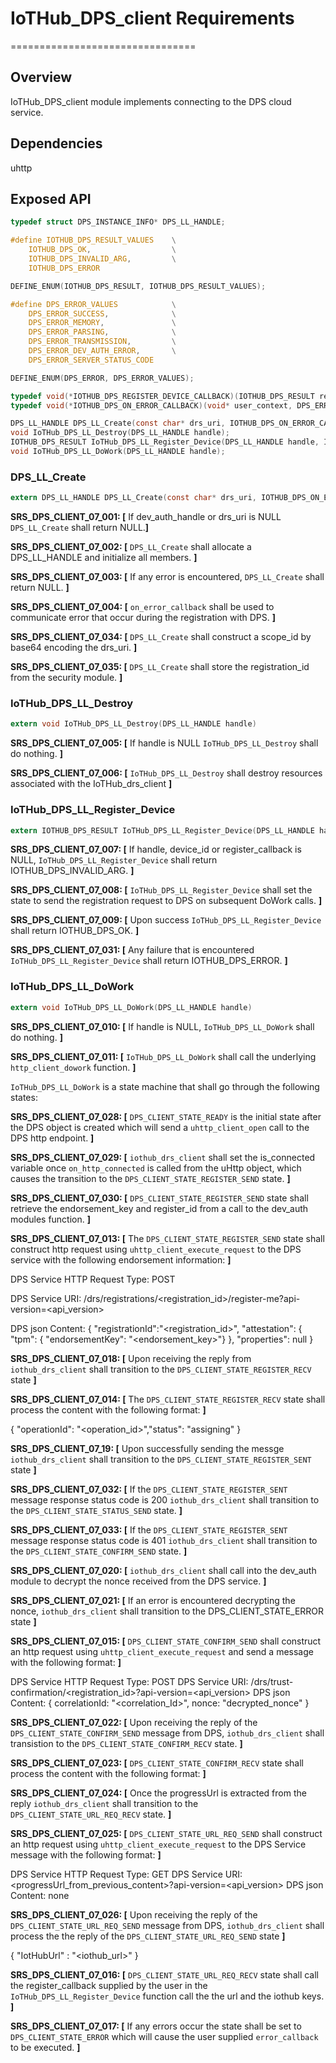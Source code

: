 # IoTHub_DPS_client Requirements

================================

## Overview

IoTHub_DPS_client module implements connecting to the DPS cloud service.

## Dependencies

uhttp

## Exposed API

```c
typedef struct DPS_INSTANCE_INFO* DPS_LL_HANDLE;

#define IOTHUB_DPS_RESULT_VALUES    \
    IOTHUB_DPS_OK,                  \
    IOTHUB_DPS_INVALID_ARG,         \
    IOTHUB_DPS_ERROR

DEFINE_ENUM(IOTHUB_DPS_RESULT, IOTHUB_DPS_RESULT_VALUES);

#define DPS_ERROR_VALUES            \
    DPS_ERROR_SUCCESS,              \
    DPS_ERROR_MEMORY,               \
    DPS_ERROR_PARSING,              \
    DPS_ERROR_TRANSMISSION,         \
    DPS_ERROR_DEV_AUTH_ERROR,       \
    DPS_ERROR_SERVER_STATUS_CODE

DEFINE_ENUM(DPS_ERROR, DPS_ERROR_VALUES);

typedef void(*IOTHUB_DPS_REGISTER_DEVICE_CALLBACK)(IOTHUB_DPS_RESULT register_result, const char* iothub_uri, const char* key, void* user_context);
typedef void(*IOTHUB_DPS_ON_ERROR_CALLBACK)(void* user_context, DPS_ERROR error_type);

DPS_LL_HANDLE DPS_LL_Create(const char* drs_uri, IOTHUB_DPS_ON_ERROR_CALLBACK on_error_callback, void* user_context);
void IoTHub_DPS_LL_Destroy(DPS_LL_HANDLE handle);
IOTHUB_DPS_RESULT IoTHub_DPS_LL_Register_Device(DPS_LL_HANDLE handle, IOTHUB_DPS_REGISTER_DEVICE_CALLBACK register_callback, void* user_context);
void IoTHub_DPS_LL_DoWork(DPS_LL_HANDLE handle);
```

### DPS_LL_Create

```c
extern DPS_LL_HANDLE DPS_LL_Create(const char* drs_uri, IOTHUB_DPS_ON_ERROR_CALLBACK on_error_callback, void* user_context);
```

**SRS_DPS_CLIENT_07_001: [** If dev_auth_handle or drs_uri is NULL `DPS_LL_Create` shall return NULL.**]**

**SRS_DPS_CLIENT_07_002: [** `DPS_LL_Create` shall allocate a DPS_LL_HANDLE and initialize all members. **]**

**SRS_DPS_CLIENT_07_003: [** If any error is encountered, `DPS_LL_Create` shall return NULL. **]**

**SRS_DPS_CLIENT_07_004: [** `on_error_callback` shall be used to communicate error that occur during the registration with DPS. **]**

**SRS_DPS_CLIENT_07_034: [** `DPS_LL_Create` shall construct a scope_id by base64 encoding the drs_uri. **]**

**SRS_DPS_CLIENT_07_035: [** `DPS_LL_Create` shall store the registration_id from the security module. **]**

### IoTHub_DPS_LL_Destroy

```c
extern void IoTHub_DPS_LL_Destroy(DPS_LL_HANDLE handle)
```

**SRS_DPS_CLIENT_07_005: [** If handle is NULL `IoTHub_DPS_LL_Destroy` shall do nothing. **]**

**SRS_DPS_CLIENT_07_006: [** `IoTHub_DPS_LL_Destroy` shall destroy resources associated with the IoTHub_drs_client **]**

### IoTHub_DPS_LL_Register_Device

```c
extern IOTHUB_DPS_RESULT IoTHub_DPS_LL_Register_Device(DPS_LL_HANDLE handle, const char* device_id, IOTHUB_DPS_REGISTER_DEVICE_CALLBACK register_callback, void* user_context)
```

**SRS_DPS_CLIENT_07_007: [** If handle, device_id or register_callback is NULL, `IoTHub_DPS_LL_Register_Device` shall return IOTHUB_DPS_INVALID_ARG. **]**

**SRS_DPS_CLIENT_07_008: [** `IoTHub_DPS_LL_Register_Device` shall set the state to send the registration request to DPS on subsequent DoWork calls. **]**

**SRS_DPS_CLIENT_07_009: [** Upon success `IoTHub_DPS_LL_Register_Device` shall return IOTHUB_DPS_OK. **]**

**SRS_DPS_CLIENT_07_031: [** Any failure that is encountered `IoTHub_DPS_LL_Register_Device` shall return IOTHUB_DPS_ERROR. **]**

### IoTHub_DPS_LL_DoWork

```c
extern void IoTHub_DPS_LL_DoWork(DPS_LL_HANDLE handle)
```

**SRS_DPS_CLIENT_07_010: [** If handle is NULL, `IoTHub_DPS_LL_DoWork` shall do nothing. **]**

**SRS_DPS_CLIENT_07_011: [** `IoTHub_DPS_LL_DoWork` shall call the underlying `http_client_dowork` function. **]**

`IoTHub_DPS_LL_DoWork` is a state machine that shall go through the following states:

**SRS_DPS_CLIENT_07_028: [** `DPS_CLIENT_STATE_READY` is the initial state after the DPS object is created which will send a `uhttp_client_open` call to the DPS http endpoint. **]**

**SRS_DPS_CLIENT_07_029: [** `iothub_drs_client` shall set the is_connected variable once `on_http_connected` is called from the uHttp object, which causes the transition to the `DPS_CLIENT_STATE_REGISTER_SEND` state. **]**

**SRS_DPS_CLIENT_07_030: [** `DPS_CLIENT_STATE_REGISTER_SEND` state shall retrieve the endorsement_key and register_id from a call to the dev_auth modules function. **]**

**SRS_DPS_CLIENT_07_013: [** The `DPS_CLIENT_STATE_REGISTER_SEND` state shall construct http request using `uhttp_client_execute_request` to the DPS service with the following endorsement information: **]**

DPS Service HTTP Request Type: POST

DPS Service URI:
    /drs/registrations/<registration_id>/register-me?api-version=<api_version>

DPS json Content:
    { "registrationId":"<registration_id>", "attestation": { "tpm": { "endorsementKey": "<endorsement_key>"} }, "properties": null }

**SRS_DPS_CLIENT_07_018: [** Upon receiving the reply from `iothub_drs_client` shall transition to the `DPS_CLIENT_STATE_REGISTER_RECV` state **]**

**SRS_DPS_CLIENT_07_014: [** The `DPS_CLIENT_STATE_REGISTER_RECV` state shall process the content with the following format: **]**

{ "operationId": "<operation_id>","status": "assigning" }

**SRS_DPS_CLIENT_07_19: [** Upon successfully sending the messge `iothub_drs_client` shall transition to the `DPS_CLIENT_STATE_REGISTER_SENT` state  **]**

**SRS_DPS_CLIENT_07_032: [** If the `DPS_CLIENT_STATE_REGISTER_SENT` message response status code is 200 `iothub_drs_client` shall transition to the `DPS_CLIENT_STATE_STATUS_SEND` state. **]**

**SRS_DPS_CLIENT_07_033: [** If the `DPS_CLIENT_STATE_REGISTER_SENT` message response status code is 401 `iothub_drs_client` shall transition to the `DPS_CLIENT_STATE_CONFIRM_SEND` state. **]**

**SRS_DPS_CLIENT_07_020: [** `iothub_drs_client` shall call into the dev_auth module to decrypt the nonce received from the DPS service. **]**

**SRS_DPS_CLIENT_07_021: [** If an error is encountered decrypting the nonce, `iothub_drs_client` shall transition to the DPS_CLIENT_STATE_ERROR state **]**

**SRS_DPS_CLIENT_07_015: [** `DPS_CLIENT_STATE_CONFIRM_SEND` shall construct an http request using `uhttp_client_execute_request` and send a message with the following format: **]**

DPS Service HTTP Request Type: POST
DPS Service URI:
    /drs/trust-confirmation/<registration_id>?api-version=<api_version>
DPS json Content:
    {
        correlationId: "<correlation_Id>",
        nonce: "decrypted_nonce"
    }

**SRS_DPS_CLIENT_07_022: [** Upon receiving the reply of the `DPS_CLIENT_STATE_CONFIRM_SEND` message from DPS, `iothub_drs_client` shall transistion to the `DPS_CLIENT_STATE_CONFIRM_RECV` state. **]**

**SRS_DPS_CLIENT_07_023: [** `DPS_CLIENT_STATE_CONFIRM_RECV` state shall process the content with the following format: **]**

**SRS_DPS_CLIENT_07_024: [** Once the progressUrl is extracted from the reply `iothub_drs_client` shall transition to the `DPS_CLIENT_STATE_URL_REQ_RECV` state. **]**

**SRS_DPS_CLIENT_07_025: [** `DPS_CLIENT_STATE_URL_REQ_SEND` shall construct an http request using `uhttp_client_execute_request` to the DPS Service message with the following format: **]**

DPS Service HTTP Request Type: GET
DPS Service URI:
    <progressUrl_from_previous_content>?api-version=<api_version>
DPS json Content:
    none

**SRS_DPS_CLIENT_07_026: [** Upon receiving the reply of the `DPS_CLIENT_STATE_URL_REQ_SEND` message from DPS, `iothub_drs_client` shall process the the reply of the `DPS_CLIENT_STATE_URL_REQ_SEND` state **]**

{
    "IotHubUrl" : "<iothub_url>"
}

**SRS_DPS_CLIENT_07_016: [** `DPS_CLIENT_STATE_URL_REQ_RECV` state shall call the register_callback supplied by the user in the `IoTHub_DPS_LL_Register_Device` function call the the url and the iothub keys. **]**

**SRS_DPS_CLIENT_07_017: [** If any errors occur the state shall be set to `DPS_CLIENT_STATE_ERROR` which will cause the user supplied `error_callback` to be executed. **]**
